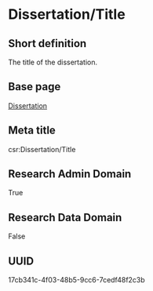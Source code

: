 # Dissertation/Title
## Short definition
The title of the dissertation.
## Base page
[Dissertation](../../Objects/Dissertation.md)
## Meta title
csr:Dissertation/Title
## Research Admin Domain
True
## Research Data Domain
False
## UUID
17cb341c-4f03-48b5-9cc6-7cedf48f2c3b
